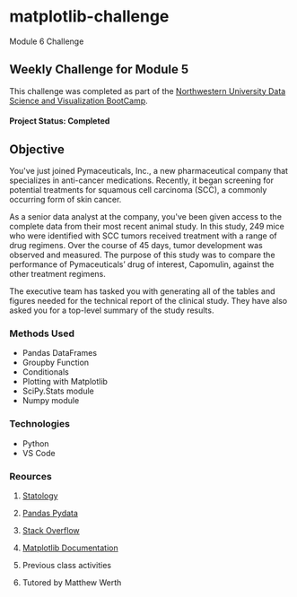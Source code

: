 # matplotlib-challenge
Module 6 Challenge 

## Weekly Challenge for Module 5

This challenge was completed as part of the [Northwestern University Data Science and Visualization BootCamp](https://bootcamp.northwestern.edu/data/).

#### Project Status: Completed

## Objective
You've just joined Pymaceuticals, Inc., a new pharmaceutical company that specializes in anti-cancer medications. Recently, it began screening for potential treatments for squamous cell carcinoma (SCC), a commonly occurring form of skin cancer.

As a senior data analyst at the company, you've been given access to the complete data from their most recent animal study. In this study, 249 mice who were identified with SCC tumors received treatment with a range of drug regimens. Over the course of 45 days, tumor development was observed and measured. The purpose of this study was to compare the performance of Pymaceuticals’ drug of interest, Capomulin, against the other treatment regimens.

The executive team has tasked you with generating all of the tables and figures needed for the technical report of the clinical study. They have also asked you for a top-level summary of the study results.

### Methods Used
* Pandas DataFrames
* Groupby Function
* Conditionals
* Plotting with Matplotlib
* SciPy.Stats module
* Numpy module


### Technologies 
* Python
* VS Code


### Reources
1. [Statology](https://www.statology.org/pandas-find-duplicates/) 

2. [Pandas Pydata](https://pandas.pydata.org/docs/reference/api/pandas.DataFrame.drop_duplicates.html) 

3. [Stack Overflow](https://stackoverflow.com/questions/70599073/how-to-change-the-colormap-of-a-pie-chart/) 

4. [Matplotlib Documentation](https://matplotlib.org/stable/gallery/statistics/boxplot_color.html) 

5. Previous class activities

6. Tutored by Matthew Werth

